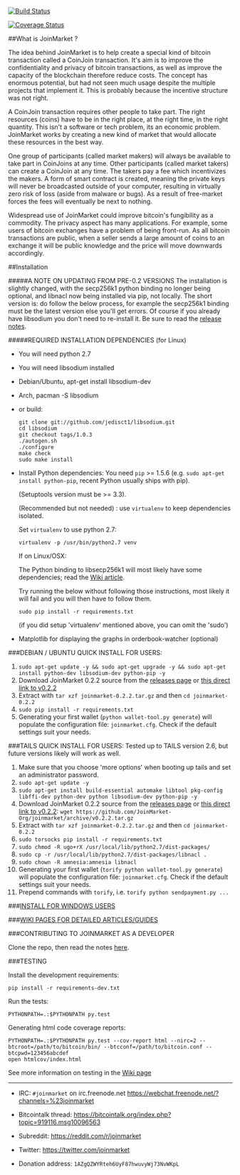 [![Build Status](https://travis-ci.org/JoinMarket-Org/joinmarket.svg?branch=develop)](https://travis-ci.org/JoinMarket-Org/joinmarket.svg?branch=develop)

[![Coverage Status](https://coveralls.io/repos/github/JoinMarket-Org/joinmarket/badge.svg?branch=develop)](https://coveralls.io/github/JoinMarket-Org/joinmarket?branch=develop)

##What is JoinMarket ?

The idea behind JoinMarket is to help create a special kind of bitcoin transaction called a CoinJoin transaction. It's aim is to improve the confidentiality and privacy of bitcoin transactions, as well as improve the capacity of the blockchain therefore reduce costs. The concept has enormous potential, but had not seen much usage despite the multiple projects that implement it. This is probably because the incentive structure was not right.

A CoinJoin transaction requires other people to take part. The right resources (coins) have to be in the right place, at the right time, in the right quantity. This isn't a software or tech problem, its an economic problem. JoinMarket works by creating a new kind of market that would allocate these resources in the best way.

One group of participants (called market makers) will always be available to take part in CoinJoins at any time. Other participants (called market takers) can create a CoinJoin at any time. The takers pay a fee which incentivizes the makers. A form of smart contract is created, meaning the private keys will never be broadcasted outside of your computer, resulting in virtually zero risk of loss (aside from malware or bugs). As a result of free-market forces the fees will eventually be next to nothing. 

Widespread use of JoinMarket could improve bitcoin's fungibility as a commodity. The privacy aspect has many applications. For example, some users of bitcoin exchanges have a problem of being front-run. As all bitcoin transactions are public, when a seller sends a large amount of coins to an exchange it will be public knowledge and the price will move downwards accordingly.

##Installation

#####A NOTE ON UPDATING FROM PRE-0.2 VERSIONS
The installation is slightly changed, with the secp256k1 python binding no longer being optional, and libnacl now being installed via pip, not locally. The short version is: do follow the below process, for example the secp256k1 binding must be the latest version else you'll get errors. Of course if you already have libsodium you don't need to re-install it. Be sure to read the [release notes](https://github.com/JoinMarket-Org/joinmarket/blob/develop/doc/release-notes-0.2.2.md).

#####REQUIRED INSTALLATION DEPENDENCIES (for Linux)

+ You will need python 2.7

+ You will need libsodium installed

 - Debian/Ubuntu, apt-get install libsodium-dev
 - Arch, pacman -S libsodium
 - or build:

    ```
    git clone git://github.com/jedisct1/libsodium.git
    cd libsodium
    git checkout tags/1.0.3
    ./autogen.sh
    ./configure
    make check
    sudo make install
    ```

+ Install Python dependencies:
    You need `pip` >= 1.5.6 (e.g. `sudo apt-get install python-pip`, recent Python usually ships with pip).

    (Setuptools version must be >= 3.3).

    (Recommended but not needed) : use `virtualenv` to keep dependencies isolated.

    Set `virtualenv` to use python 2.7:
    
    ```
    virtualenv -p /usr/bin/python2.7 venv
    ```
    If on Linux/OSX:

    The Python binding to libsecp256k1 will most likely have some dependencies; read the [Wiki article](https://github.com/JoinMarket-Org/joinmarket/wiki/Installing-the-libsecp256k1-binding).

    Try running the below without following those instructions, most likely it will fail and you will then have to follow them.

    ```
    sudo pip install -r requirements.txt
    ```
    (if you did setup 'virtualenv' mentioned above, you can omit the 'sudo')
    
+ Matplotlib for displaying the graphs in orderbook-watcher (optional)

###DEBIAN / UBUNTU QUICK INSTALL FOR USERS:

1. `sudo apt-get update -y && sudo apt-get upgrade -y && sudo apt-get install python-dev libsodium-dev python-pip -y`
2. Download JoinMarket 0.2.2 source from the [releases page](https://github.com/joinmarket-org/joinmarket/releases/tag/v0.2.2) or [this direct link to v0.2.2](https://github.com/JoinMarket-Org/joinmarket/archive/v0.2.2.tar.gz)
3. Extract with `tar xzf joinmarket-0.2.2.tar.gz` and then `cd joinmarket-0.2.2`
4. `sudo pip install -r requirements.txt`
5. Generating your first wallet (`python wallet-tool.py generate`) will populate the configuration file: `joinmarket.cfg`.
   Check if the default settings suit your needs.
   
###TAILS QUICK INSTALL FOR USERS:
Tested up to TAILS version 2.6, but future versions likely will work as well.

1. Make sure that you choose 'more options' when booting up tails and set an administrator password.
2. `sudo apt-get update -y`
3. `sudo apt-get install build-essential automake libtool pkg-config libffi-dev python-dev python libsodium-dev python-pip -y`
4. Download JoinMarket 0.2.2 source from the [releases page](https://github.com/joinmarket-org/joinmarket/releases/tag/v0.2.2) or [this direct link to v0.2.2](https://github.com/JoinMarket-Org/joinmarket/archive/v0.2.2.tar.gz):
   `wget https://github.com/JoinMarket-Org/joinmarket/archive/v0.2.2.tar.gz`
5. Extract with `tar xzf joinmarket-0.2.2.tar.gz` and then `cd joinmarket-0.2.2`
6. `sudo torsocks pip install -r requirements.txt`
7. `sudo chmod -R ugo+rX /usr/local/lib/python2.7/dist-packages/`
8. `sudo cp -r /usr/local/lib/python2.7/dist-packages/libnacl .`
9. `sudo chown -R amnesia:amnesia libnacl`
10. Generating your first wallet (`torify python wallet-tool.py generate`) will populate the configuration file: `joinmarket.cfg`.
   Check if the default settings suit your needs.
11. Prepend commands with `torify`, i.e. `torify python sendpayment.py ...`

###[INSTALL FOR WINDOWS USERS](https://github.com/JoinMarket-Org/joinmarket/wiki/Installing-JoinMarket-on-Windows)

###[WIKI PAGES FOR DETAILED ARTICLES/GUIDES](https://github.com/joinmarket-org/joinmarket/wiki)

###CONTRIBUTING TO JOINMARKET AS A DEVELOPER

Clone the repo, then read the notes [here](./CONTRIBUTING.md).

###TESTING

Install the development requirements:

    pip install -r requirements-dev.txt

Run the tests:

    PYTHONPATH=.:$PYTHONPATH py.test

Generating html code coverage reports:

    PYTHONPATH=.:$PYTHONPATH py.test --cov-report html --nirc=2 --btcroot=/path/to/bitcoin/bin/ --btcconf=/path/to/bitcoin.conf --btcpwd=123456abcdef
    open htmlcov/index.html

See more information on testing in the [Wiki page](https://github.com/JoinMarket-Org/joinmarket/wiki/Testing)

---

+ IRC: `#joinmarket` on irc.freenode.net https://webchat.freenode.net/?channels=%23joinmarket

+ Bitcointalk thread: https://bitcointalk.org/index.php?topic=919116.msg10096563

+ Subreddit: https://reddit.com/r/joinmarket

+ Twitter: https://twitter.com/joinmarket

+ Donation address: `1AZgQZWYRteh6UyF87hwuvyWj73NvWKpL`
